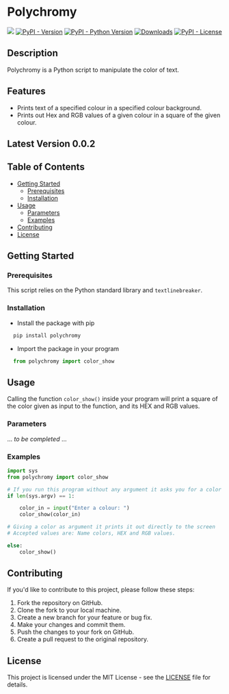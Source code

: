 # Polychromy

[<img src="https://img.shields.io/badge/polychromy-py-blue?style=flat&logo=python&logoWidth=20.svg/"></a>](https://github.com/scalvaruso/polychromy/)
[![PyPI - Version](https://img.shields.io/pypi/v/polychromy?logo=pypi&logoColor=white&color=blue)](https://pypi.org/project/polychromy/)
[![PyPI - Python Version](https://img.shields.io/pypi/pyversions/polychromy?logo=python)](https://pypi.org/project/polychromy/)
[![Downloads](https://static.pepy.tech/badge/polychromy)](https://pepy.tech/project/polychromy)
[![PyPI - License](https://img.shields.io/pypi/l/polychromy?color=blue)](https://github.com/scalvaruso/polychromy/blob/main/LICENSE.md)

<!---
[![PyPI - status](https://img.shields.io/pypi/status/:polychromy)](https://pypi.org/project/polychromy/)
[![Documentation Status](https://readthedocs.org/projects/polychromy/badge/?version=latest)](https://polychromy.readthedocs.io/en/latest/?badge=latest)
-->

## Description

Polychromy is a Python script to manipulate the color of text.

## Features

- Prints text of a specified colour in a specified colour background.
- Prints out Hex and RGB values of a given colour in a square of the given colour.

## Latest Version 0.0.2

## Table of Contents

- [Getting Started](#getting-started)
  - [Prerequisites](#prerequisites)
  - [Installation](#installation)
- [Usage](#usage)
  - [Parameters](#parameters)
  - [Examples](#examples)
- [Contributing](#contributing)
- [License](#license)

## Getting Started

### Prerequisites

This script relies on the Python standard library and ```textlinebreaker```.

### Installation

- Install the package with pip

```bash
  pip install polychromy
```

- Import the package in your program

```Python
  from polychromy import color_show
```

## Usage

Calling the function ```color_show()``` inside your program will print a square of the color given as input to the function, and its HEX and RGB values.

### Parameters

... _to be completed_ ...

### Examples

```Python
import sys
from polychromy import color_show

# If you run this program without any argument it asks you for a color and prints it out to the screen.
if len(sys.argv) == 1:

    color_in = input("Enter a colour: ")
    color_show(color_in)

# Giving a color as argument it prints it out directly to the screen
# Accepted values are: Name colors, HEX and RGB values.

else:
    color_show()

```

## Contributing

If you'd like to contribute to this project, please follow these steps:

1. Fork the repository on GitHub.
2. Clone the fork to your local machine.
3. Create a new branch for your feature or bug fix.
4. Make your changes and commit them.
5. Push the changes to your fork on GitHub.
6. Create a pull request to the original repository.

## License

This project is licensed under the MIT License - see the [LICENSE](https://github.com/scalvaruso/polychromy/blob/main/LICENSE.md) file for details.
